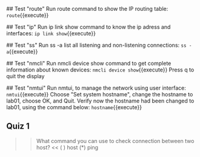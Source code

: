 ## Test "route"
Run route command to show the IP routing table:
`route`{{execute}}

## Test "ip"
Run ip link show command to know the ip adress and interfaces:
`ip link show`{{execute}}

## Test "ss"
Run ss -a list all listening and non-listening connections:
`ss -a`{{execute}}

## Test "nmcli"
Run nmcli device show command to get complete information about known devices:
`nmcli device show`{{execute}}
Press q to quit the display


## Test "nmtui"
Run nmtui, to manage the network using user interface:
`nmtui`{{execute}}
Choose "Set system hostname", change the hostname to lab01, choose OK, and Quit.
Verify now the hostname had been changed to lab01, using the command below:
`hostname`{{execute}}

## Quiz 1
>>What command you can use to check connection between two host? <<
( ) host
(*) ping
<pre>

